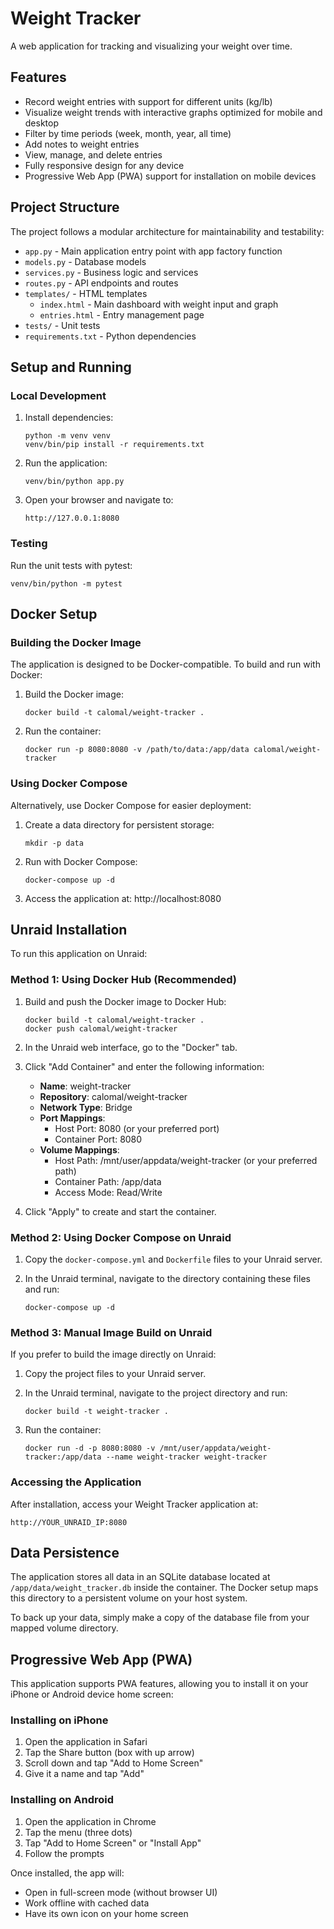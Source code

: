 # Weight Tracker

A web application for tracking and visualizing your weight over time.

## Features

- Record weight entries with support for different units (kg/lb)
- Visualize weight trends with interactive graphs optimized for mobile and desktop
- Filter by time periods (week, month, year, all time)
- Add notes to weight entries
- View, manage, and delete entries
- Fully responsive design for any device
- Progressive Web App (PWA) support for installation on mobile devices

## Project Structure

The project follows a modular architecture for maintainability and testability:

- `app.py` - Main application entry point with app factory function
- `models.py` - Database models
- `services.py` - Business logic and services
- `routes.py` - API endpoints and routes
- `templates/` - HTML templates
  - `index.html` - Main dashboard with weight input and graph
  - `entries.html` - Entry management page
- `tests/` - Unit tests
- `requirements.txt` - Python dependencies

## Setup and Running

### Local Development

1. Install dependencies:
   ```
   python -m venv venv
   venv/bin/pip install -r requirements.txt
   ```

2. Run the application:
   ```
   venv/bin/python app.py
   ```

3. Open your browser and navigate to:
   ```
   http://127.0.0.1:8080
   ```

### Testing

Run the unit tests with pytest:
```
venv/bin/python -m pytest
```

## Docker Setup

### Building the Docker Image

The application is designed to be Docker-compatible. To build and run with Docker:

1. Build the Docker image:
   ```
   docker build -t calomal/weight-tracker .
   ```

2. Run the container:
   ```
   docker run -p 8080:8080 -v /path/to/data:/app/data calomal/weight-tracker
   ```

### Using Docker Compose

Alternatively, use Docker Compose for easier deployment:

1. Create a data directory for persistent storage:
   ```
   mkdir -p data
   ```

2. Run with Docker Compose:
   ```
   docker-compose up -d
   ```

3. Access the application at: http://localhost:8080

## Unraid Installation

To run this application on Unraid:

### Method 1: Using Docker Hub (Recommended)

1. Build and push the Docker image to Docker Hub:
   ```
   docker build -t calomal/weight-tracker .
   docker push calomal/weight-tracker
   ```

2. In the Unraid web interface, go to the "Docker" tab.

3. Click "Add Container" and enter the following information:
   - **Name**: weight-tracker
   - **Repository**: calomal/weight-tracker
   - **Network Type**: Bridge
   - **Port Mappings**:
     - Host Port: 8080 (or your preferred port)
     - Container Port: 8080
   - **Volume Mappings**:
     - Host Path: /mnt/user/appdata/weight-tracker (or your preferred path)
     - Container Path: /app/data
     - Access Mode: Read/Write

4. Click "Apply" to create and start the container.

### Method 2: Using Docker Compose on Unraid

1. Copy the `docker-compose.yml` and `Dockerfile` files to your Unraid server.

2. In the Unraid terminal, navigate to the directory containing these files and run:
   ```
   docker-compose up -d
   ```

### Method 3: Manual Image Build on Unraid

If you prefer to build the image directly on Unraid:

1. Copy the project files to your Unraid server.

2. In the Unraid terminal, navigate to the project directory and run:
   ```
   docker build -t weight-tracker .
   ```

3. Run the container:
   ```
   docker run -d -p 8080:8080 -v /mnt/user/appdata/weight-tracker:/app/data --name weight-tracker weight-tracker
   ```

### Accessing the Application

After installation, access your Weight Tracker application at:
```
http://YOUR_UNRAID_IP:8080
```

## Data Persistence

The application stores all data in an SQLite database located at `/app/data/weight_tracker.db` inside the container. The Docker setup maps this directory to a persistent volume on your host system.

To back up your data, simply make a copy of the database file from your mapped volume directory.

## Progressive Web App (PWA)

This application supports PWA features, allowing you to install it on your iPhone or Android device home screen:

### Installing on iPhone
1. Open the application in Safari
2. Tap the Share button (box with up arrow)
3. Scroll down and tap "Add to Home Screen"
4. Give it a name and tap "Add"

### Installing on Android
1. Open the application in Chrome
2. Tap the menu (three dots)
3. Tap "Add to Home Screen" or "Install App"
4. Follow the prompts

Once installed, the app will:
- Open in full-screen mode (without browser UI)
- Work offline with cached data
- Have its own icon on your home screen 